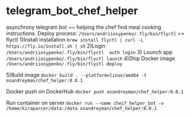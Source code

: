# telegram_bot_chef_helper
asynchrony telegram bot  ~~ helping the chef find meal cooking instructions.
Deploy process:
```/Users/andriiosypenko/.fly/bin/flyctl``` == flyctl
1)Install installation ```brew install flyctl | curl -L https://fly.io/install.sh | sh```
2)Login ```/Users/andriiosypenko/.fly/bin/flyctl  auth login```
3) Lounch app ```/Users/andriiosypenko/.fly/bin/flyctl launch```
4)Ship Docker image ```/Users/andriiosypenko/.fly/bin/flyctl deploy```

5)Build image ```docker build . --platform=linux/amd64 -t osandreyman/chef_helper:0.0.1```

Docker push on DockerHub ```docker push osandreyman/chef_helper:0.0.1```


Run container on server
```docker run --name cheif_helper_bot -v /home/kiraparcer/data:/data osandreyman/chef_helper:0.0.1```